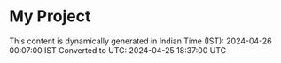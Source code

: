 # My Project

This content is dynamically generated in Indian Time (IST): 2024-04-26 00:07:00 IST
Converted to UTC: 2024-04-25 18:37:00 UTC
